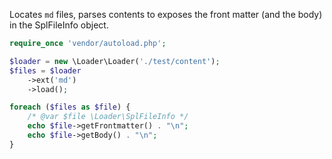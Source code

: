 Locates ```md``` files, parses contents to exposes the front matter (and the body) in the SplFileInfo object.

```php
require_once 'vendor/autoload.php';

$loader = new \Loader\Loader('./test/content');
$files = $loader
    ->ext('md')
    ->load();

foreach ($files as $file) {
    /* @var $file \Loader\SplFileInfo */
    echo $file->getFrontmatter() . "\n";
    echo $file->getBody() . "\n";
}
```
